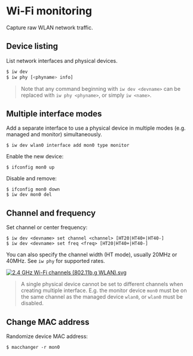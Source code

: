 # Wi-Fi monitoring
Capture raw WLAN network traffic.

## Device listing
List network interfaces and physical devices.
```bash
$ iw dev
$ iw phy [<phyname> info]
```

> Note that any command beginning with `iw dev <devname>` can be replaced with `iw phy <phyname>`, or simply `iw <name>`.

## Multiple interface modes
Add a separate interface to use a physical device in multiple modes (e.g. managed and monitor) simultaneously.

```
$ iw dev wlan0 interface add mon0 type monitor
```

Enable the new device:
```
$ ifconfig mon0 up
```

Disable and remove:
```
$ ifconfig mon0 down
$ iw dev mon0 del
```

## Channel and frequency

Set channel or center frequency:
```
$ iw dev <devname> set channel <channel> [HT20|HT40+|HT40-]
$ iw dev <devname> set freq <freq> [HT20|HT40+|HT40-]
```
You can also specify the channel width (HT mode), usually 20MHz or 40MHz. See `iw phy` for supported rates.

[![2.4 GHz Wi-Fi channels (802.11b,g WLAN).svg](https://upload.wikimedia.org/wikipedia/commons/8/8c/2.4_GHz_Wi-Fi_channels_%28802.11b%2Cg_WLAN%29.svg)](https://commons.wikimedia.org/w/index.php?curid=8353678)

> A single physical device cannot be set to different channels when creating multiple interface. E.g. the monitor device `mon0` must be on the same channel as the managed device `wlan0`, or `wlan0` must be disabled.

## Change MAC address
Randomize device MAC address:
```
$ macchanger -r mon0
```
